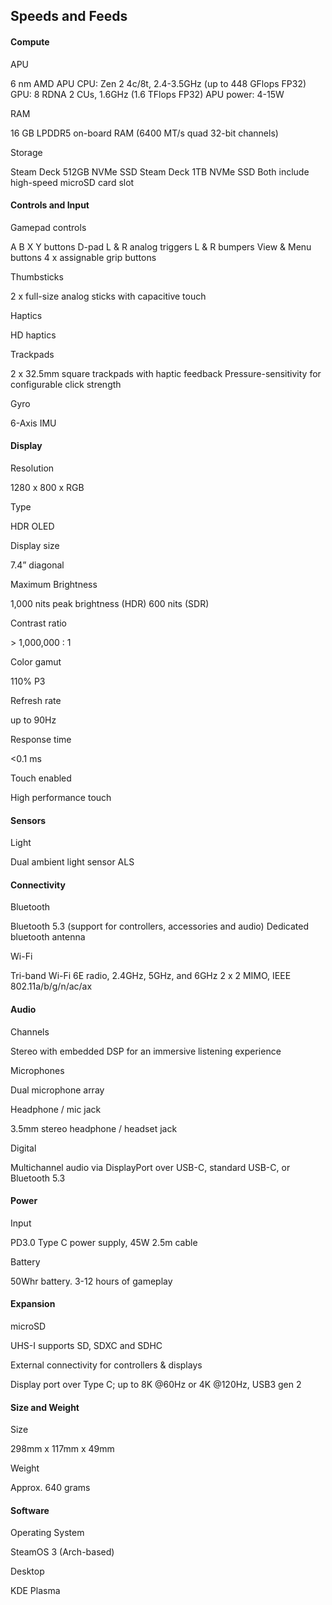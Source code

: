 Speeds and Feeds
----------

#### Compute ####

APU

6 nm AMD APU
CPU: Zen 2 4c/8t, 2.4-3.5GHz (up to 448 GFlops FP32)
GPU: 8 RDNA 2 CUs, 1.6GHz (1.6 TFlops FP32)
APU power: 4-15W

RAM

16 GB LPDDR5 on-board RAM (6400 MT/s quad 32-bit channels)

Storage

Steam Deck 512GB NVMe SSD
Steam Deck 1TB NVMe SSD
Both include high-speed microSD card slot

#### Controls and Input ####

Gamepad controls

A B X Y buttons
D-pad
L & R analog triggers
L & R bumpers
View & Menu buttons
4 x assignable grip buttons

Thumbsticks

2 x full-size analog sticks with capacitive touch

Haptics

HD haptics

Trackpads

2 x 32.5mm square trackpads with haptic feedback
Pressure-sensitivity for configurable click strength

Gyro

6-Axis IMU

#### Display ####

Resolution

1280 x 800 x RGB

Type

HDR OLED

Display size

7.4” diagonal

Maximum Brightness

1,000 nits peak brightness (HDR)
600 nits (SDR)

Contrast ratio

\> 1,000,000 : 1

Color gamut

110% P3

Refresh rate

up to 90Hz

Response time

\<0.1 ms

Touch enabled

High performance touch

#### Sensors ####

Light

Dual ambient light sensor ALS

#### Connectivity ####

Bluetooth

Bluetooth 5.3 (support for controllers, accessories and audio)
Dedicated bluetooth antenna

Wi-Fi

Tri-band Wi-Fi 6E radio, 2.4GHz, 5GHz, and 6GHz 2 x 2 MIMO, IEEE 802.11a/b/g/n/ac/ax

#### Audio ####

Channels

Stereo with embedded DSP for an immersive listening experience

Microphones

Dual microphone array

Headphone / mic jack

3.5mm stereo headphone / headset jack

Digital

Multichannel audio via DisplayPort over USB-C, standard USB-C, or Bluetooth 5.3

#### Power ####

Input

PD3.0 Type C power supply, 45W
2.5m cable

Battery

50Whr battery. 3-12 hours of gameplay

#### Expansion ####

microSD

UHS-I supports SD, SDXC and SDHC

External connectivity for
controllers & displays

Display port over Type C; up to 8K @60Hz or 4K @120Hz, USB3 gen 2

#### Size and Weight ####

Size

298mm x 117mm x 49mm

Weight

Approx. 640 grams

#### Software ####

Operating System

SteamOS 3 (Arch-based)

Desktop

KDE Plasma
